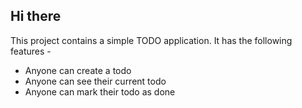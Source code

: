<!-- // md = markdown -->

## Hi there


This project contains a simple TODO application.
It has the following features -

 - Anyone can create a todo 
 - Anyone can see their current todo
 - Anyone can mark their todo as done
 
<!-- // initialize a node project
// then putting a package.json -->
